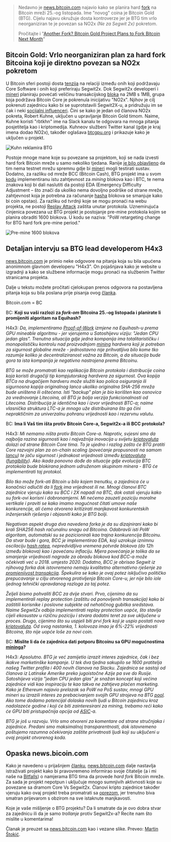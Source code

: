 > Nedavno je [news.bitcoin.com] najavio kako se planira hard [fork] na Bitcoin mreži 25.-og listopada. Ime "novog" coina je Bitcoin Gold (BTG). Cijelu najavu okružuje dosta kontroverze jer je BTG tim vrlo neorganiziran te je povezan sa NO2x *(Ne za Segwit 2x)* pokretom. 
> 
> Pročitajte i "[Another Fork? Bitcoin Gold Project Plans to Fork Bitcoin Next Month]"

## Bitcoin Gold: Vrlo neorganiziran plan za hard fork Bitcoina koji je direktno povezan sa NO2x pokretom

U Bitcoin sferi postoji dosta [tenzija] na relaciji između onih koji podržavaju Core Software i onih koji preferiraju Segwit2x. Dok Segwit2x developeri i [mineri] planiraju povećati veličinu transakcijskog [bloka] na 2MB s 1MB, grupa koja podržava Bitcoin Core je pokrenula inicijativu "NO2x". Njihov je cilj pokrenuti zajednicu kako bi se suprotstavili Segwit2X-u, a pridružuju im se čak i neki [socijalni influenceri]. Čini se kako je jedan od članova NO2x pokreta, Robert Kuhne, uključen u upravljanje Bitcoin Gold timom. Naime, Kuhne koristi "rbtkhn" ime na Slack kanalu te odgovara na mnoga pitanja posjetitelja kao i kriptomedija. Kuhneov službeni Twitter kanal (gdje je kraj imena dodao NO2x), također oglašava [btcgpu.org] i prikazuje kako je uključen u projekt. 

![Kuhn reklamira BTG](https://news.bitcoin.com/wp-content/uploads/2017/09/Kuhn.jpg)

Postoje mnoge mane koje su povezane sa projektom, koji se nada izvesti hard fork Bitcoin mreže u samo nekoliko tjedana. Ranije [je bilo objavljeno][notest] da tim nema testnet mrežu spremnu gdje bi [mineri] mogli testirati sustav. Dodatno, za razliku od mreže BCC (Bitcoin Cash), BTG projekt ima u svom [kodu] implementiranu istu zahtjevnost za *mining* blokova kao i BTC, te nema znakova koji bi dali naslutiti da postoji EDA (Emergency Difficulty Adjustment – što znači da ukoliko nema dovoljno podrške od strane mreže, zahtjevnost koja je potrebna za računanje [hasha] blokova se smanjuje kako bi coin opstao). Za razliku od tvrdnji koje se mogu pronaći na webu projekta, ne postoji [Replay Attack] zaštita unutar protokola. Uznemirujuća činjenica povezana uz BTG projekt je postojanje pre-mine protokola kojim se planira obraditi 1600 blokova. U kodu se naziva: "PoW retargeting change for BTG hard fork pre-mine period."

![Pre-mine 1600 blokova](https://news.bitcoin.com/wp-content/uploads/2017/09/GGOOLhha.jpg)

## Detaljan intervju sa BTG lead developerom H4x3

[news.bitcoin.com] je primio neke odgovore na pitanja koja su bila upućena anonimnom glavnom developeru "H4x3". On pojašnjava kako je website u izgradnji a kako se službene informacije mogu pronaći na službenim Twitter stranicama projekta. 

Dalje u tekstu možete pročitati cjelokupan prenos odgovora na postavljena pitanja koja su bila poslana prije pisanja ovog [članka].

Bitcoin.com = BC

BC: **Koji su vaši razlozi za *fork-om* Bitcoina 25.-og listopada i planirate li promijeniti algoritam na Equihash?**

H4x3: _Da, implementiramo [Proof-of-Work] izmjene na Equihash-u prema GPU *mineable* algoritmu - jer vjerujemo u Satoshijevu viziju: "Jedan CPU jedan glas". Trenutna situacija gdje jedna kompanija ima totalitarističku i monopolističku kontrolu nad proizvodnjom [mining](https://bitfalls.com/glossary/#mining) hardvera koji je potreban za sigurnost globalne mreže - jednostavno nije prihvatljiva bilo kome tko razumije koliko je decentraliziranost važna za Bitcoin, a da situacija bude gora ta ista kompanija je negativno nastrojena prema Bitcoinu._

_BTG se može promatrati kao replikacija Bitcoin protokola i distribucije coina koja koristi drugačiji tip kompjutorskog hardvera za sigurnost. Ova kopija BTCa na drugačijem hardveru može služiti kao polica osiguranja ili sigurnosna kopija originalnog lanca ukoliko originalna SHA-256 mreža bude uništena ili oštećena. Isti "backup" plan je bio korišten kao osnovica za vrednovanje Litecoina, ali BTG je bolja verzija funkcionalnosti od Litecoina. Distribucija je identična kao i izvor vrijednosti BTC-a; naime vlasnička struktura LTC-a je mnogo uže distribuirana što ga čini nepraktičnim za univerzalnu pohranu vrijednosti kao i rezervnu valutu._

BC: **Ima li Vaš tim išta protiv Bitcoin Core-a, Segwit2x-a ili BCC protokola?**

H4x3: _Mi nemamo ništa protiv Bitcoin Core-a. Naprotiv, svjesni smo da najbolja razina sigurnosti kao i najvažnija inovacija u svijetu [kriptovaluta] dolazi od strane Bitcoin Core tima. To je ujedno i razlog zašto će BTG pratiti Core razvojni plan za on-chain scaling (povećanje propusnosti na samom [lancu](https://bitfalls.com/glossary/#blockchain)) te jaču sigurnost i jednakost vrijednosti između [kriptovaluta][cc] ([fungibility]). Ako ikada ponovno dođe do situacije gdje evolucija BTC protokola bude blokirana jednom udruženom skupinom minera - BTG će implementirati taj protokol._ 

_Bilo tko može fork-ati Bitcoin u bilo kojem trenutku, a zajednica će u konačnici odlučiti da li [fork] ima vrijednost ili ne. Mnogi članovi BTC zajednice vjeruju kako su BCC i 2X napadi na BTC, dok ostali vjeruju kako su fork-ovi korisni i dobronamjerni. Mi nećemo zauzeti poziciju moralne vertikale i praviti se kako imamo mogućnost čitati umove naše konkurencije, ali ćemo otvoreno kritizirati manjkavost konkurentskih inženjerskih rješenja i objasniti kako je BTG bolji._

_Negativan aspekt druga dva navedena forka je da su dizajnirani kako bi krali SHA256 hash računalnu snagu od Bitcoina. Odabravši isti PoW algoritam, automatski su se pozicionirali kao trajna konkurencija Bitcoinu. Da stvar bude i gora, BCC je implementirao EDA, koji uzrokuje iznimnu oscilaciju [*hash ratea*](https://bitfalls.com/glossary/#hash-rate), nepredvidljiva vremena potvrde blokova (do 12h između blokova) kao i povećanu inflaciju. Mjera povećanja je tolika da se smanjenje vrijednosti nagrade za obradu blokova kod BCC-a može očekivati već u 2018. umjesto 2020. Dodatno, BCC je obrisao Segwit iz njihovog forka dok istovremeno nemaju kvalitetno alternativno rješenje za [promjenjivost transakcija][tranmal]. Špekulira se kako je ovaj potez isključivo političko prepucavanje u cilju otvorenog protivljenja Bitcoin Core-u, jer nije bilo iole ijednog tehnički opravdanog razloga za taj potez._

_Željeli bismo pohvaliti BCC za dvije stvari. Prvo, cijenimo da su implementirali replay protection (zaštitu od ponovljenih transakcija) kako bi zaštitili korisnike i poslovne subjekte od nehotičnog gubitka sredstava. Naime Segwit2x odbija implementirati replay protection uopće, što stavlja cijeli ekosustav u rizičnu poziciju i stvara dodatni teret za sve uključene u proces. Drugo, cijenimo što su uspjeli biti prvi fork koji je uspio postati nova [kriptovaluta]. Od svog nastanka, 1. kolovoza imao je 6%-22% vrijednosti Bitcoina, što nije uopće loše za novi coin._

BC: **Mislite li da će zajednica dati potporu Bitcoinu sa GPU mogućnostima [mininga](https://bitfalls.com/glossary/#mining)?**

H4x3: _Apsolutno. BTG je već zamijetio izrazit interes zajednice, čak i bez ikakve marketinške kampanje. U tek dva tjedna sakupilo se 1600 pratitelja našeg Twitter profila i 400 novih članova na Slacku. Zajednica se sastoji od članova iz Latinske Amerike preko jugoistočne Azije pa sve do Rusije. Satoshijeva vizija "jedan CPU jedan glas" je snažan koncept koji većina zajednice vidi kao inspiraciju te kao takva ne zahtjeva plaćen marketing. Kako je Ethereum najavio prelazak sa PoW na PoS sustav, mnogi GPU mineri su izrazili interes za prebacivanjem svojih GPU strojeva na BTG [pool](https://bitfalls.com/glossary/#mining-pool). Ako tome dodamo potencijal dolaska novih ljudi u Bitcoin zajednicu kroz nadolazeće godine i koji će biti zainteresirani za mining, trebamo reći kako će GPU biti pristupačnija opcija od [ASIC]-a._

_BTG je još u razvoju. Vrlo smo otvoreni za komentare od strane stručnjaka i zajednice. Predani smo maksimalnoj transparentnosti, dok istovremeno poštujemo razumna očekivanja zaštite privatnosti ljudi koji su uključeni u ovaj projekt otvorenog koda._ 

## Opaska news.bicoin.com

Kako je navedeno u prijašnjem [članku][post], [news.bitcoin.com] dalje nastavlja istraživati projekt kako bi pravovremeno informirao svoje čitatelje (a i mi naše na [Bitfalls]) o namjerama BTG tima da provede *hard fork* Bitcoin mreže. Za sada je projekt nepotpun i uključuje mnogo sumnjivih aktivnosti koje su povezane sa dramom Core Vs Segwit2x. Članovi kripto zajednice također vjeruju kako ovaj projekt treba promatrati sa [oprezom], jer trenutno biva smatran prijevarom s obzirom na sve istaknute manjkavosti.

Koje je vaše mišljenje o BTG projektu? Da li smatrate da je ovo dobra stvar za zajednicu ili da je samo *trollanje* protiv Segwit2x-a? Recite nam što mislite u komentarima!

Članak je preuzet sa [news.bitcoin.com][news2] kao i vezane slike. Preveo: [Martin Štokić](https://bitfalls.com/author/maax).


[news.bitcoin.com]:https://news.bitcoin.com
[news2]: https://news.bitcoin.com/a-closer-look-at-the-suspicious-activity-involved-with-the-bitcoin-gold-fork/
[fork]:https://bitfalls.com/hr/glossary/#fork
[A Closer Look at the Suspicious Activity Involved With the Bitcoin Gold Fork]:https://news.bitcoin.com/a-closer-look-at-the-suspicious-activity-involved-with-the-bitcoin-gold-fork/
[Another Fork? Bitcoin Gold Project Plans to Fork Bitcoin Next Month]:https://news.bitcoin.com/another-bitcoin-fork-bitcoin-gold-project-plans-to-fork-bitcoin-next-month/
[tenzija]:https://news.bitcoin.com/bitcoin-software-wars-the-case-against-replay-attack-protection/
[mineri]:https://bitfalls.com/hr/glossary/#mining
[bloka]:https://bitfalls.com/hr/glossary/#block
[socijalni influenceri]:https://twitter.com/SatoshiLite/status/913100888666914816
[btcgpu.org]:http://btcgpu.org/
[kodu]:https://github.com/BTCGPU
[hasha]:https://bitfalls.com/hr/glossary/#hash
[Replay Attack]:https://bitfalls.com/hr/glossary/#double-spending
[članka]:https://news.bitcoin.com/another-bitcoin-fork-bitcoin-gold-project-plans-to-fork-bitcoin-next-month/
[Proof-of-Work]:https://bitfalls.com/hr/glossary/#proof-of-work
[kriptovaluta]:https://bitfalls.com/hr/glossary/#cryptocurrency
[fungibility]:https://en.wikipedia.org/wiki/Fungibility
[tranmal]:https://en.bitcoin.it/wiki/Transaction_Malleability
[ASIC]:https://bitfalls.com/hr/glossary/#asic
[post]:https://news.bitcoin.com/another-bitcoin-fork-bitcoin-gold-project-plans-to-fork-bitcoin-next-month/
[Bitfalls]:https://bitfalls.com
[oprezom]:https://twitter.com/btcfork/status/913486988828975105
[scama]:https://www.reddit.com/r/btc/comments/734i6s/as_it_turns_out_adam_backblockstream_may_be/
[notest]: https://news.bitcoin.com/another-bitcoin-fork-bitcoin-gold-project-plans-to-fork-bitcoin-next-month/
[cc]: https://bitfalls.com/hr/2017/08/20/cryptocurrency/